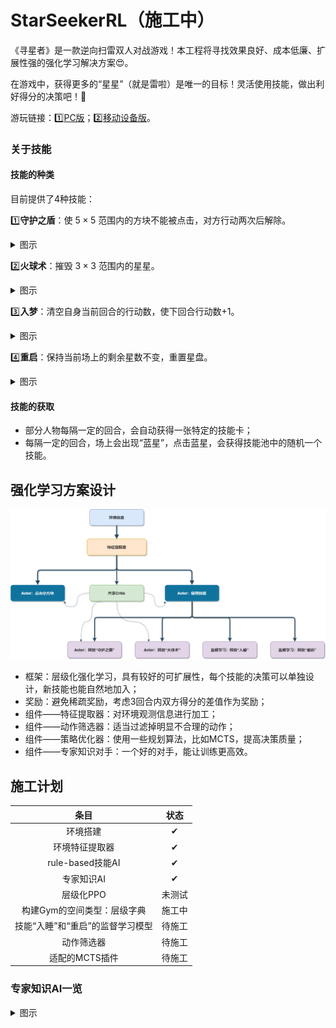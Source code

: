 # StarSeekerRL（施工中）
《寻星者》是一款逆向扫雷双人对战游戏！本工程将寻找效果良好、成本低廉、扩展性强的强化学习解决方案😍。

在游戏中，获得更多的“星星”（就是雷啦）是唯一的目标！灵活使用技能，做出利好得分的决策吧！🤩

游玩链接：1️⃣[PC版](https://wwsyan.github.io/StarSeeker_WebDesktop/)；2️⃣[移动设备版](https://wwsyan.github.io/StarSeeker_WebMobile/)。

### 关于技能
#### 技能的种类
目前提供了4种技能：

1️⃣**守护之盾**：使 $5×5$ 范围内的方块不能被点击，对方行动两次后解除。
<details>
  <summary>图示</summary>
  <img src="img/gameplay_shield.gif" width="30%" height="30%">
</details>

2️⃣**火球术**：摧毁 $3×3$ 范围内的星星。
<details>
  <summary>图示</summary>
  <img src="img/gameplay_fireball.gif" width="30%" height="30%">
</details>

3️⃣**入梦**：清空自身当前回合的行动数，使下回合行动数+1。
<details>
  <summary>图示</summary>
  <img src="img/gameplay_sleep.gif" width="30%" height="30%">
</details>

4️⃣**重启**：保持当前场上的剩余星数不变，重置星盘。
<details>
  <summary>图示</summary>
  <img src="img/gameplay_rebuild.gif" width="30%" height="30%">
</details>

#### 技能的获取
- 部分人物每隔一定的回合，会自动获得一张特定的技能卡；
- 每隔一定的回合，场上会出现“蓝星”，点击蓝星，会获得技能池中的随机一个技能。

## 强化学习方案设计
<img src="img/multilayer_RL.png">

- 框架：层级化强化学习，具有较好的可扩展性，每个技能的决策可以单独设计，新技能也能自然地加入；
- 奖励：避免稀疏奖励，考虑3回合内双方得分的差值作为奖励；
- 组件——特征提取器：对环境观测信息进行加工；
- 组件——动作筛选器：适当过滤掉明显不合理的动作；
- 组件——策略优化器：使用一些规划算法，比如MCTS，提高决策质量；
- 组件——专家知识对手：一个好的对手，能让训练更高效。

## 施工计划
|条目|状态| 
|:---:|:---:|
|环境搭建|✔|
|环境特征提取器|✔|
|rule-based技能AI|✔|
|专家知识AI|✔|
|层级化PPO|未测试|
|构建Gym的空间类型：层级字典|施工中|
|技能“入睡”和“重启”的监督学习模型|待施工|
|动作筛选器|待施工|
|适配的MCTS插件|待施工|

### 专家知识AI一览
<details>
  <summary>图示</summary>
  <img src="img/expertAI.gif" width="65%" height="65%">
</details>














